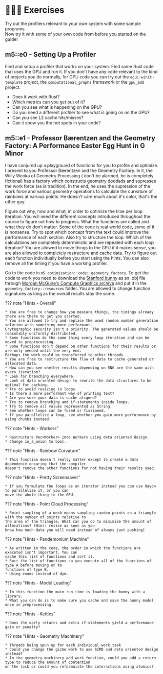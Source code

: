 # 👨🏼‍💻 Exercises
Try out the profilers relevant to your own system with some sample programs.  
Now try it with some of your own code from before you started on the guide!

## m5::e0 - Setting Up a Profiler
Find and setup a profiler that works on your system.
Find some Rust code that uses the GPU and run it.
If you don't have any code relevant to the kind of projects you do normally, for GPU code you can try out
the ```egui-winit-template``` project, the ```computational_graphs``` framework or the ```gpu_add``` project.

* Does it work with Rust?
* Which metrics can you get out of it?
* Can you see what is happening on the GPU?
* Do you need a different profiler to see what is going on on the GPU?
* Can you see L2 cache hits/misses?
* Can it show you the hot spots in your code?

## m5::e1 - Professor Bærentzen and the Geometry Factory: A Performance Easter Egg Hunt in G Minor
I have conjured up a playground of functions for you to profile and optimize. I present to you
Professor Bærentzen and the Geometry Factory. In it, the Willy Wonka of Geometry Processing (
don't be alarmed, he is completely fictional) has a factory which constructs geometry doodads
and supresses the work force (as is tradition). In the end, he uses the supression of the work
force and various geometry operations to calculate the curvature of rainbows at various points.
He doesn't care much about it's color, that's the other guy.

Figure out why, how and what, in order to optimize the time per loop iteration. You will need the
different concepts introduced throughout the course to figure out how to progress. What the functions
are called and what they do don't matter. Some of the code is real world code, some of it is nonsense.
Try to spot which concept from the text could improve the performance of each section. Also try to
structure the loop. Which of the calculations are completely deterministic and are repeated with
each loop iteration? You are allowed to move things to the GPU if it makes sense, you are also allowed
to completely restructure and cache data. Try to figure out each function individually before you start
using the hints. You can also remove all the timing if you have a working profiler.

Go to the code in ```m5_optimization::code::geometry_factory```.
To get the code to work you need to download the [Stanford bunny][0] as an .obj file through
[Morgan McGuire's Compute Graphics archive][1] and put it in the ```geometry_factory::resources```
folder. You are allowed to change function signatures as long as the overall results stay the same.

??? note "Hints - Overall"

    * You are free to change how you measure things, the timings already there are there to get you started.
    * You are allowed to try and replace the used random number generation solution with something more performant.
    Crytographic security isn't a priority. The generated values should be reasonably uniformly distributed.
    * Some functions do the same thing every loop iteration and can be moved to preprocessing.
    * Some functions don't depend on other functions for their results or are only needed until the very end.
    Parhaps the work could be transferred to other threads.
    * You are free to restructure the flow of data to cache generated or allocated data.
    * How can you see whether results depending on RNG are the same with every iteration?
    * Look for branching everywhere.
    * Look at data oriented design to rewrite the data structures to be optimal for caching.
    * Try to avoid resizing in loops.
    * Is there a more performant way of printing text?
    * Are you sure your data is cache aligned?
    * Try to remove branching and if-statements inside loops.
    * Try to remove all values represented as String.
    * See whether loops can be fused or fissioned.
    * If you parallelize a loop, see whether you gain more performance by using chunks instead.

??? note "Hints - Workers"

    * Restructure Vec<Worker> into Workers using data oriented design.
    * Change in_a_union to bool.

??? note "Hints - Rainbow Curvature"

    * This function doesn't really matter except to create a data dependence ensuring that the compiler
    doesn't remove the other functions for not having their results used.

??? note "Hints - Pretty Screensaver"

    * If you formulate the loops as an iterator instead you can use Rayon to parallelize it, or you can
    move the whole thing to the GPU.

??? note "Hints - Point Cloud Processing"

    * Point sampling of a mesh means sampling random points on a triangle with the number of points relative to
    the area of the triangle. What can you do to minimize the amount of allocations? (Hint: resize as soon as you
    know how much data you will need instead of always just pushing)

??? note "Hints - Pandemonium Machine"

    * As written in the code, the order in which the functions are executed isn't important. You can
    cache this list of functions and sort it.
    * Sort the list of functions so you execute all of the functions of type A before moving on to
    functions of type B.
    * Using enums instead of dyn.

??? note "Hints - Model Loading"

    * In this function the main run time is loading the bunny with a library.
    * What you can do is to make sure you cache and save the bunny model once in preprocessing.

??? note "Hints - Kettles"

    * Does the early returns and extra if-statements yield a performance gain or penalty?

??? note "Hints - Geometry Machinery"

    * Threads being spun up for each individual work task
    * Could you change the gizmo work to use SIMD and data oriented design instead?
    * In the geometry machinery add_work function, could you add a return type to reduce the amount of contention
    on the lock or could you reformulate the interactions using atomics?

[0]: http://www.graphics.stanford.edu/data/3Dscanrep/
[1]: https://casual-effects.com/g3d/data10/index.html#mesh4
